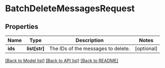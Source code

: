 # BatchDeleteMessagesRequest

## Properties
Name | Type | Description | Notes
------------ | ------------- | ------------- | -------------
**ids** | **list[str]** | The IDs of the messages to delete. | [optional] 

[[Back to Model list]](../README.md#documentation-for-models) [[Back to API list]](../README.md#documentation-for-api-endpoints) [[Back to README]](../README.md)

